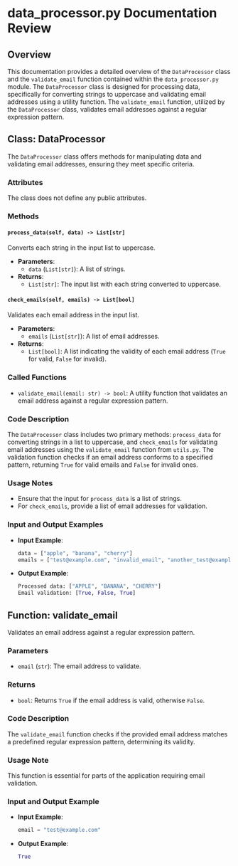 # data_processor.py Documentation Review

## Overview

This documentation provides a detailed overview of the `DataProcessor` class and the `validate_email` function contained within the `data_processor.py` module. The `DataProcessor` class is designed for processing data, specifically for converting strings to uppercase and validating email addresses using a utility function. The `validate_email` function, utilized by the `DataProcessor` class, validates email addresses against a regular expression pattern.

## Class: DataProcessor

The `DataProcessor` class offers methods for manipulating data and validating email addresses, ensuring they meet specific criteria.

### Attributes

The class does not define any public attributes.

### Methods

#### `process_data(self, data) -> List[str]`

Converts each string in the input list to uppercase.

- **Parameters**:
    - `data` (`List[str]`): A list of strings.
- **Returns**:
    - `List[str]`: The input list with each string converted to uppercase.

#### `check_emails(self, emails) -> List[bool]`

Validates each email address in the input list.

- **Parameters**:
    - `emails` (`List[str]`): A list of email addresses.
- **Returns**:
    - `List[bool]`: A list indicating the validity of each email address (`True` for valid, `False` for invalid).

### Called Functions

- `validate_email(email: str) -> bool`: A utility function that validates an email address against a regular expression pattern.

### Code Description

The `DataProcessor` class includes two primary methods: `process_data` for converting strings in a list to uppercase, and `check_emails` for validating email addresses using the `validate_email` function from `utils.py`. The validation function checks if an email address conforms to a specified pattern, returning `True` for valid emails and `False` for invalid ones.

### Usage Notes

- Ensure that the input for `process_data` is a list of strings.
- For `check_emails`, provide a list of email addresses for validation.

### Input and Output Examples

- **Input Example**:

    ```python
    data = ["apple", "banana", "cherry"]
    emails = ["test@example.com", "invalid_email", "another_test@example.org"]
    ```

- **Output Example**:

    ```python
    Processed data: ["APPLE", "BANANA", "CHERRY"]
    Email validation: [True, False, True]
    ```

## Function: validate_email

Validates an email address against a regular expression pattern.

### Parameters

- `email` (`str`): The email address to validate.

### Returns

- `bool`: Returns `True` if the email address is valid, otherwise `False`.

### Code Description

The `validate_email` function checks if the provided email address matches a predefined regular expression pattern, determining its validity.

### Usage Note

This function is essential for parts of the application requiring email validation.

### Input and Output Example

- **Input Example**:

    ```python
    email = "test@example.com"
    ```

- **Output Example**:

    ```python
    True
    ```